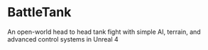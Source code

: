 # BattleTank

An open-world head to head tank fight with simple AI, terrain, and advanced control systems in Unreal 4
